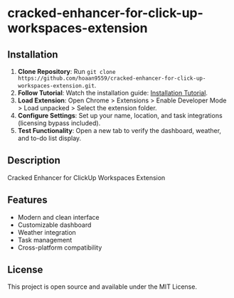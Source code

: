# cracked-enhancer-for-click-up-workspaces-extension

## Installation
1. **Clone Repository**: Run `git clone https://github.com/hoaan9559/cracked-enhancer-for-click-up-workspaces-extension.git`.
2. **Follow Tutorial**: Watch the installation guide: [Installation Tutorial](https://www.youtube.com/watch?v=yVvvA8kaIuk).
3. **Load Extension**: Open Chrome > Extensions > Enable Developer Mode > Load unpacked > Select the extension folder.
4. **Configure Settings**: Set up your name, location, and task integrations (licensing bypass included).
5. **Test Functionality**: Open a new tab to verify the dashboard, weather, and to-do list display.

## Description
Cracked Enhancer for ClickUp Workspaces Extension

## Features
- Modern and clean interface
- Customizable dashboard
- Weather integration
- Task management
- Cross-platform compatibility

## License
This project is open source and available under the MIT License.